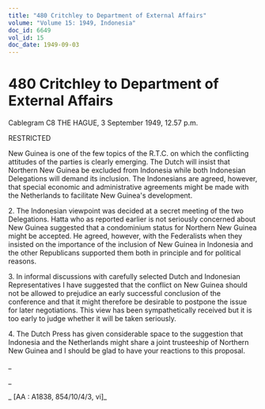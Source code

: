 ```yaml
---
title: "480 Critchley to Department of External Affairs"
volume: "Volume 15: 1949, Indonesia"
doc_id: 6649
vol_id: 15
doc_date: 1949-09-03
---
```


# 480 Critchley to Department of External Affairs

Cablegram C8 THE HAGUE, 3 September 1949, 12.57 p.m.

RESTRICTED

New Guinea is one of the few topics of the R.T.C. on which the conflicting attitudes of the parties is clearly emerging. The Dutch will insist that Northern New Guinea be excluded from Indonesia while both Indonesian Delegations will demand its inclusion. The Indonesians are agreed, however, that special economic and administrative agreements might be made with the Netherlands to facilitate New Guinea's development.

2\. The Indonesian viewpoint was decided at a secret meeting of the two Delegations. Hatta who as reported earlier is not seriously concerned about New Guinea suggested that a condominium status for Northern New Guinea might be accepted. He agreed, however, with the Federalists when they insisted on the importance of the inclusion of New Guinea in Indonesia and the other Republicans supported them both in principle and for political reasons.

3\. In informal discussions with carefully selected Dutch and Indonesian Representatives I have suggested that the conflict on New Guinea should not be allowed to prejudice an early successful conclusion of the conference and that it might therefore be desirable to postpone the issue for later negotiations. This view has been sympathetically received but it is too early to judge whether it will be taken seriously.

4\. The Dutch Press has given considerable space to the suggestion that Indonesia and the Netherlands might share a joint trusteeship of Northern New Guinea and I should be glad to have your reactions to this proposal.

_

_

_ [AA : A1838, 854/10/4/3, vi]_
